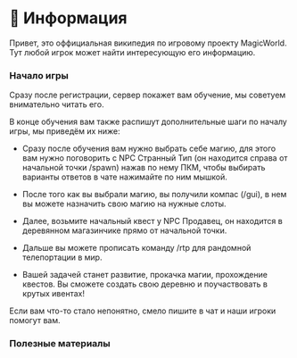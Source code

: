 # 📝 Информация

Привет, это оффициальная википедия по игровому проекту MagicWorld.
Тут любой игрок может найти интересующую его информацию.

### Начало игры

Сразу после регистрации, сервер покажет вам обучение, мы советуем внимательно читать его.

В конце обучения вам также распишут дополнительные шаги по началу игры, мы приведём их ниже:

- Сразу после обучения вам нужно выбрать себе магию, для этого вам нужно поговорить с NPC Странный Тип (он находится справа от начальной точки /spawn) нажав по нему ПКМ, чтобы выбирать варианты ответов в чате нажимайте по ним мышкой.

- После того как вы выбрали магию, вы получили компас (/gui), в нем вы можете назначить свою магию на нужные слоты.

- Далее, возьмите начальный квест у NPC Продавец, он находится в деревянном магазинчике прямо от начальной точки.

- Дальше вы можете прописать команду /rtp для рандомной телепортации в мир.

- Вашей задачей станет развитие, прокачка магии, прохождение квестов. Вы сможете создать свою деревню и поучаствовать в крутых ивентах!

Если вам что-то стало непонятно, смело пишите в чат и наши игроки помогут вам.

### Полезные материалы